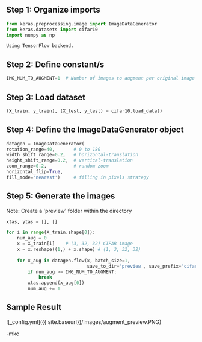 
## Step 1: Organize imports


```python
from keras.preprocessing.image import ImageDataGenerator
from keras.datasets import cifar10
import numpy as np
```

    Using TensorFlow backend.
    

## Step 2: Define constant/s


```python
IMG_NUM_TO_AUGMENT=1  # Number of images to augment per original image
```

## Step 3: Load dataset 


```python
(X_train, y_train), (X_test, y_test) = cifar10.load_data()
```

## Step 4: Define the ImageDataGenerator object


```python
datagen = ImageDataGenerator(
rotation_range=40,       # 0 to 180
width_shift_range=0.2,   # horizontal-translation
height_shift_range=0.2,  # vertical-translation
zoom_range=0.2,          # random zoom
horizontal_flip=True,
fill_mode='nearest')     # filling in pixels strategy 
```

## Step 5: Generate the images
Note: Create a 'preview' folder within the directory


```python
xtas, ytas = [], []

for i in range(X_train.shape[0]):
    num_aug = 0
    x = X_train[i]    # (3, 32, 32) CIFAR image
    x = x.reshape((1,) + x.shape) # (1, 3, 32, 32)
    
    for x_aug in datagen.flow(x, batch_size=1,
                              save_to_dir='preview', save_prefix='cifar', save_format='jpeg'):
        if num_aug >= IMG_NUM_TO_AUGMENT:
            break
        xtas.append(x_aug[0])
        num_aug += 1
```

## Sample Result



![_config.yml]({{ site.baseurl}}/images/augment_preview.PNG)

-mkc
